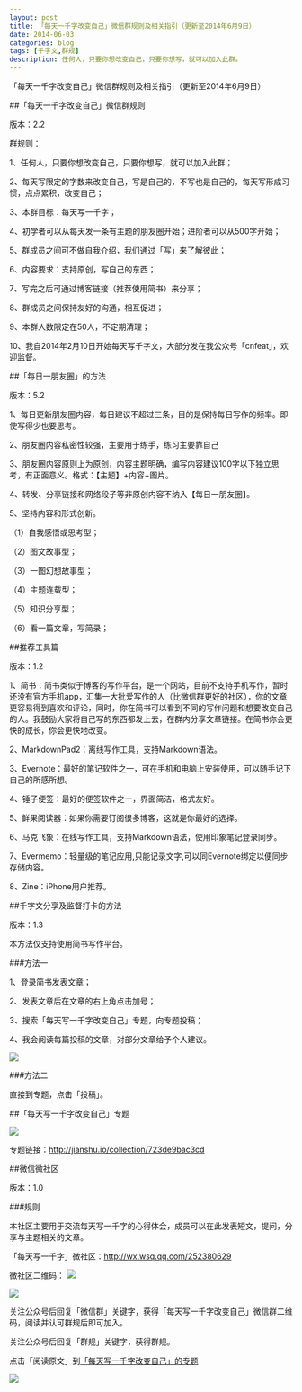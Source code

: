 ```yaml
---
layout: post
title: 「每天一千字改变自己」微信群规则及相关指引（更新至2014年6月9日）
date: 2014-06-03
categories: blog
tags: [千字文,群规]
description: 任何人，只要你想改变自己，只要你想写，就可以加入此群。
---
```



「每天一千字改变自己」微信群规则及相关指引（更新至2014年6月9日）


##「每天一千字改变自己」微信群规则

版本：2.2

群规则：

1、任何人，只要你想改变自己，只要你想写，就可以加入此群；

2、每天写限定的字数来改变自己，写是自己的，不写也是自己的，每天写形成习惯，点点累积，改变自己；

3、本群目标：每天写一千字；

4、初学者可以从每天发一条有主题的朋友圈开始；进阶者可以从500字开始；

5、群成员之间可不做自我介绍，我们通过「写」来了解彼此；

6、内容要求：支持原创，写自己的东西；

7、写完之后可通过博客链接（推荐使用简书）来分享；

8、群成员之间保持友好的沟通，相互促进；

9、本群人数限定在50人，不定期清理；

10、我自2014年2月10日开始每天写千字文，大部分发在我公众号「cnfeat」，欢迎监督。



##「每日一朋友圈」的方法

版本：5.2

1、每日更新朋友圈内容，每日建议不超过三条，目的是保持每日写作的频率。即使写得少也要思考。

2、朋友圈内容私密性较强，主要用于练手，练习主要靠自己

3、朋友圈内容原则上为原创，内容主题明确，编写内容建议100字以下独立思考，有正面意义。格式：【主题】+内容+图片。

4、转发、分享链接和网络段子等非原创内容不纳入【每日一朋友圈】。

5、坚持内容和形式创新。

（1）自我感悟或思考型；

（2）图文故事型；

（3）一图幻想故事型；

（4）主题连载型；

（5）知识分享型；

（6）看一篇文章，写简录；


##推荐工具篇

版本：1.2

1、简书：简书类似于博客的写作平台，是一个网站，目前不支持手机写作，暂时还没有官方手机app，汇集一大批爱写作的人（比微信群更好的社区），你的文章更容易得到喜欢和评论，同时，你在简书可以看到不同的写作问题和想要改变自己的人。我鼓励大家将自己写的东西都发上去，在群内分享文章链接。在简书你会更快的成长，你会更快地改变。

2、MarkdownPad2：离线写作工具，支持Markdown语法。

3、Evernote：最好的笔记软件之一，可在手机和电脑上安装使用，可以随手记下自己的所感所想。

4、锤子便签：最好的便签软件之一，界面简洁，格式友好。

5、鲜果阅读器：如果你需要订阅很多博客，这就是你最好的选择。

6、马克飞象：在线写作工具，支持Markdown语法，使用印象笔记登录同步。

7、Evermemo：轻量级的笔记应用,只能记录文字,可以同Evernote绑定以便同步存储内容。

8、Zine：iPhone用户推荐。


##千字文分享及监督打卡的方法

版本：1.3

本方法仅支持使用简书写作平台。

###方法一

1、登录简书发表文章；

2、发表文章后在文章的右上角点击加号；

3、搜索「每天写一千字改变自己」专题，向专题投稿；

4、我会阅读每篇投稿的文章，对部分文章给予个人建议。

![](http://cnfeat.qiniudn.com/%E5%9B%BE%E5%83%8F%202014-06-04-11-03-14.png)

###方法二

直接到专题，点击「投稿」。

##「每天写一千字改变自己」专题

![](http://cnfeat.qiniudn.com/%E5%9B%BE%E5%83%8F%202014-06-09-08-46-20.png)

专题链接：http://jianshu.io/collection/723de9bac3cd


##微信微社区

版本：1.0

###规则

本社区主要用于交流每天写一千字的心得体会，成员可以在此发表短文，提问，分享与主题相关的文章。

「每天写一千字」微社区：http://wx.wsq.qq.com/252380629

微社区二维码：
![](http://ugc.qpic.cn/quan_pics/0/252380629/150?max-age=2592000&t=0)



![](http://pic.yupoo.com/vankos_v/DMJiv6i8/mHDSX.png)

关注公众号后回复「微信群」关键字，获得「每天写一千字改变自己」微信群二维码，阅读并认可群规后即可加入。

关注公众号后回复「群规」关键字，获得群规。

点击「阅读原文」到[「每天写一千字改变自己」的专题](http://jianshu.io/collection/723de9bac3cd)

![](http://pic.yupoo.com/vankos_v/DOMQ5v84/HtU20.png)



